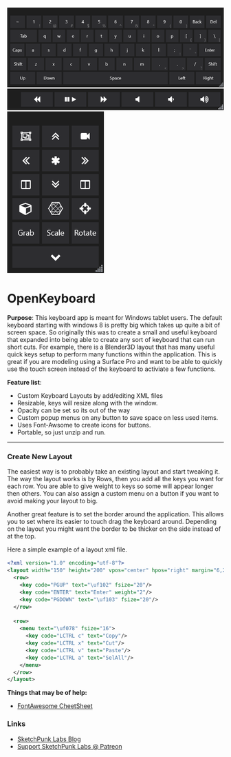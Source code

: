 ![screenshot](/images/layout_keyboard.png?raw=true)
![screenshot](/images/layout_media.png?raw=true)
![screenshot](/images/layout_blender.png?raw=true)

# OpenKeyboard

**Purpose**:
This keyboard app is meant for Windows tablet users. The default keyboard starting with windows 8 is pretty big which takes up quite a bit of screen space. So originally this was to create a small and useful keyboard that expanded into being able to create any sort of keyboard that can run short cuts. For example, there is a Blender3D layout that has many useful quick keys setup to perform many functions within the application. This is great if you are modeling using a Surface Pro and want to be able to quickly use the touch screen instead of the keyboard to activiate a few functions.


**Feature list**:

 * Custom Keyboard Layouts by add/editing XML files
 * Resizable, keys will resize along with the window.
 * Opacity can be set so its out of the way
 * Custom popup menus on any button to save space on less used items.
 * Uses Font-Awsome to create icons for buttons.
 * Portable, so just unzip and run.

___

### Create New Layout
The easiest way is to probably take an existing layout and start tweaking it. The way the layout works is by Rows, then you add all the keys you want for each row. You are able to give weight to keys so some will appear longer then others. You can also assign a custom menu on a button if you want to avoid making your layout to big.

Another great feature is to set the border around the application. This allows you to set where its easier to touch drag the keyboard around. Depending on the layout you might want the border to be thicker on the side instead of at the top.

Here a simple example of a layout xml file.

```xml
<?xml version="1.0" encoding="utf-8"?>
<layout width="150" height="200" vpos="center" hpos="right" margin="6,20,6,6">
  <row>
    <key code="PGUP" text="\uf102" fsize="20"/>
    <key code="ENTER" text="Enter" weight="2"/>
    <key code="PGDOWN" text="\uf103" fsize="20"/>
  </row>

  <row>
    <menu text="\uf078" fsize="16">
      <key code="LCTRL c" text="Copy"/>
      <key code="LCTRL x" text="Cut"/>
      <key code="LCTRL v" text="Paste"/>
      <key code="LCTRL a" text="SelAll"/>
    </menu>
  </row>
</layout>
```

**Things that may be of help:**
* [FontAwesome CheetSheet](http://fortawesome.github.io/Font-Awesome/cheatsheet/)

### Links
* [SketchPunk Labs Blog](http://sketchpunklabs.tumblr.com/)
* [Support SketchPunk Labs @ Patreon](https://www.patreon.com/sketchpunk)
